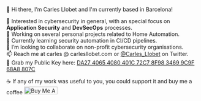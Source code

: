 👋 Hi there, I’m Carles Llobet and I'm currently based in Barcelona!<br/>

👀 Interested in cybersecurity in general, with an special focus on **Application Security** and **DevSecOps** processes.<br/>
🔭 Working on several personal projects related to Home Automation.<br/>
🌱 Currently learning security automation in CI/CD pipelines.<br/>
💞️ I’m looking to collaborate on non-profit cybersecurity organisations.<br/>
📫 Reach me at carles @ carlesllobet.com or <a href="https://twitter.com/Carles_Llobet">@Carles_Llobet</a> on Twitter.<br/>
🔐 Grab my Public Key here: <a href="https://www.carlesllobet.com/uploads/pubkey.asc">DA27 4065 4080 401C 72C7 8F98 3469 9C9F 68A8 807C</a><br/>

☕ If any of my work was useful to you, you could support it and buy me a coffee <a href="https://www.buymeacoffee.com/carlesllobet" target="_blank"><img src="https://cdn.buymeacoffee.com/buttons/default-orange.png" alt="Buy Me A Coffee" height="20" width="87"></a>

